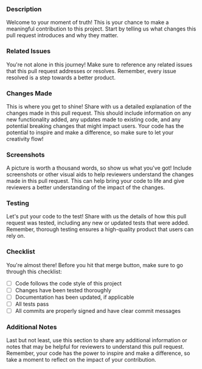 ### Description
Welcome to your moment of truth! This is your chance to make a meaningful contribution to this project. Start by telling us what changes this pull request introduces and why they matter.

### Related Issues
You're not alone in this journey! Make sure to reference any related issues that this pull request addresses or resolves. Remember, every issue resolved is a step towards a better product.

### Changes Made
This is where you get to shine! Share with us a detailed explanation of the changes made in this pull request. This should include information on any new functionality added, any updates made to existing code, and any potential breaking changes that might impact users. Your code has the potential to inspire and make a difference, so make sure to let your creativity flow!

### Screenshots
A picture is worth a thousand words, so show us what you've got! Include screenshots or other visual aids to help reviewers understand the changes made in this pull request. This can help bring your code to life and give reviewers a better understanding of the impact of the changes.

### Testing
Let's put your code to the test! Share with us the details of how this pull request was tested, including any new or updated tests that were added. Remember, thorough testing ensures a high-quality product that users can rely on.

### Checklist
You're almost there! Before you hit that merge button, make sure to go through this checklist:
- [ ] Code follows the code style of this project
- [ ] Changes have been tested thoroughly
- [ ] Documentation has been updated, if applicable
- [ ] All tests pass
- [ ] All commits are properly signed and have clear commit messages

### Additional Notes
Last but not least, use this section to share any additional information or notes that may be helpful for reviewers to understand this pull request. Remember, your code has the power to inspire and make a difference, so take a moment to reflect on the impact of your contribution.
